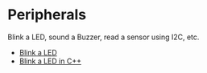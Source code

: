 # Peripherals

Blink a LED, sound a Buzzer, read a sensor using I2C, etc.

* [Blink a LED](Blink.md)
* [Blink a LED in C++](Blink2.md)
